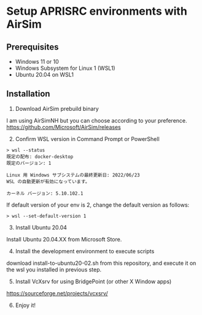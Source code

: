 # Setup APRISRC environments with AirSim

## Prerequisites

* Windows 11 or 10
* Windows Subsystem for Linux 1 (WSL1)
* Ubuntu 20.04 on WSL1

## Installation

1. Download AirSim prebuild binary

I am using AirSimNH but you can choose according to your preference.
https://github.com/Microsoft/AirSim/releases

2. Confirm WSL version in Command Prompt or PowerShell

```
> wsl --status
既定の配布: docker-desktop
既定のバージョン: 1

Linux 用 Windows サブシステムの最終更新日: 2022/06/23
WSL の自動更新が有効になっています。

カーネル バージョン: 5.10.102.1
```

If default version of your env is 2, change the default version as follows:
```
> wsl --set-default-version 1
````

3. Install Ubuntu 20.04 

Install Ubuntu 20.04.XX from Microsoft Store. 

4. Install the development environment to execute scripts

download install-to-ubuntu20-02.sh from this repository, and execute it on the wsl you installed in previous step.

5. Install VcXsrv for using BridgePoint (or other X Window apps)

https://sourceforge.net/projects/vcxsrv/

6. Enjoy it!
